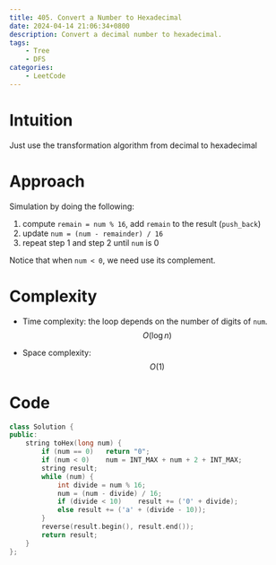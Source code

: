 ```yaml
---
title: 405. Convert a Number to Hexadecimal
date: 2024-04-14 21:06:34+0800
description: Convert a decimal number to hexadecimal.
tags: 
    - Tree
    - DFS
categories:
    - LeetCode
---
```



# Intuition
Just use the transformation algorithm from decimal to hexadecimal

# Approach
Simulation by doing the following:
1. compute `remain = num % 16`, add `remain` to the result (`push_back`)
2. update `num = (num - remainder) / 16`
3. repeat step 1 and step 2 until `num` is 0

Notice that when `num < 0`, we need use its complement.


# Complexity
- Time complexity: the loop depends on the number of digits of `num`.
$$O(\log n)$$

- Space complexity:
$$ O(1) $$

# Code
```c++
class Solution {
public:
    string toHex(long num) {
        if (num == 0)   return "0";
        if (num < 0)    num = INT_MAX + num + 2 + INT_MAX;
        string result;
        while (num) {
            int divide = num % 16;
            num = (num - divide) / 16;
            if (divide < 10)    result += ('0' + divide);
            else result += ('a' + (divide - 10));
        }
        reverse(result.begin(), result.end());
        return result;
    }
};
```